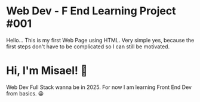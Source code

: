 
# Web Dev - F End Learning Project #001

Hello... This is my first Web Page using HTML. Very simple yes, because the first steps don't have to be complicated so I can still be motivated.


# Hi, I'm Misael! 👋

Web Dev Full Stack wanna be in 2025. For now I am learning Front End Dev from basics. 😀